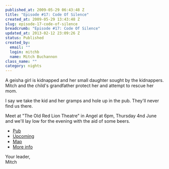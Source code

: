 ```yaml
--- 
published_at: 2009-05-29 06:43:48 Z
title: "Episode #17: Code Of Silence"
created_at: 2009-05-29 13:43:48 Z
slug: episode-17-code-of-silence
breadcrumb: "Episode #17: Code Of Silence"
updated_at: 2013-02-12 23:09:26 Z
status: Published
created_by: 
  email: ""
  login: mitchb
  name: Mitch Buchannon
class_name: ""
category: nights
---
```


A geisha girl is kidnapped and her small daughter sought by the kidnappers. Mitch and the child's grandfather protect her and attempt to rescue her mom.

I say we take the kid and her gramps and hole up in the pub.  They'll never find us there.

Meet at "The Old Red Lion Theatre" in Angel at 6pm, Thursday 4nd June and we'll lay low for the evening with the aid of some beers.

* [Pub](http://www.fancyapint.com/pubs/pub73.html)
* [Upcoming](http://upcoming.yahoo.com/event/2798890/?ps=5)
* [Map](http://maps.google.co.uk/maps?f=q&source=s_q&hl=en&geocode=&q=418+St+John+Street,+EC1V+4NJ&sll=53.800651,-4.064941&sspn=14.95462,39.550781&ie=UTF8&ll=51.531641,-0.105872&spn=0.007675,0.019312&z=16&iwloc=A)
* [More info](http://www.tv.com/Baywatch+Nights/Code+of+Silence/episode/41757/summary.html)

Your leader,  
Mitch
